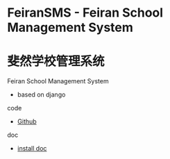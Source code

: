 # FeiranSMS - Feiran School Management System
# 斐然学校管理系统

Feiran School Management System
- based on django

code
- [Github](https://github.com/lianix/feiranSMS)

doc
- [install doc](https://github.com/lianix/feiranSMS/blob/master/docs/install.md)
